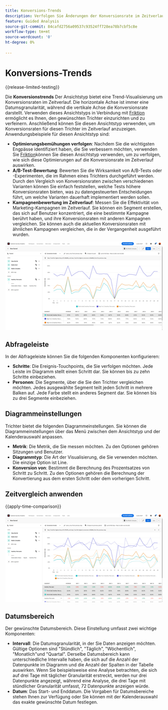 ```yaml
---
title: Konversions-Trends
description: Verfolgen Sie Änderungen der Konversionsrate im Zeitverlauf.
feature: Guided Analysis
source-git-commit: 84cafd2756a09537c93524ff728ea78b7cbf5c8e
workflow-type: tm+mt
source-wordcount: '0'
ht-degree: 0%

---
```


# Konversions-Trends

{{release-limited-testing}}

Die **Konversionstrends** Der Ansichtstyp bietet eine Trend-Visualisierung um Konversionsraten im Zeitverlauf. Die horizontale Achse ist immer eine Datumsgranularität, während die vertikale Achse die Konversionsrate darstellt. Verwenden dieses Ansichtstyps in Verbindung mit [Friktion](friction.md) ermöglicht es Ihnen, den gewünschten Trichter einzurichten und zu verfeinern. Anschließend können Sie diesen Ansichtstyp verwenden, um Konversionsraten für diesen Trichter im Zeitverlauf anzuzeigen. Anwendungsbeispiele für diesen Ansichtstyp sind:

* **Optimierungsbemühungen verfolgen**: Nachdem Sie die wichtigsten Engpässe identifiziert haben, die Sie verbessern möchten, verwenden Sie [Friktion](friction.md)können Sie diesen Ansichtstyp verwenden, um zu verfolgen, wie sich diese Optimierungen auf die Konversionsrate im Zeitverlauf auswirken.
* **A/B-Test-Bewertung**: Bewerten Sie die Wirksamkeit von A/B-Tests oder -Experimenten, die im Rahmen eines Trichters durchgeführt werden. Durch den Vergleich von Konversionsraten zwischen verschiedenen Varianten können Sie einfach feststellen, welche Tests höhere Konversionsraten bieten, was zu datengesteuerten Entscheidungen führt, um welche Varianten dauerhaft implementiert werden sollen.
* **Kampagnenbewertung im Zeitverlauf**: Messen Sie die Effektivität von Marketing-Kampagnen im Zeitverlauf. Sie können ein Segment erstellen, das sich auf Benutzer konzentriert, die eine bestimmte Kampagne berührt haben, und ihre Konversionsraten mit anderen Kampagnen vergleichen. Sie können auch die aktuellen Konversionsraten mit ähnlichen Kampagnen vergleichen, die in der Vergangenheit ausgeführt wurden.

![Konversions-Trends](../assets/conversion-trends.png)

## Abfrageleiste

In der Abfrageleiste können Sie die folgenden Komponenten konfigurieren:

* **Schritte**: Die Ereignis-Touchpoints, die Sie verfolgen möchten. Jede Leiste im Diagramm stellt einen Schritt dar. Sie können bis zu zehn Schritte einbeziehen.
* **Personen**: Die Segmente, über die Sie den Trichter vergleichen möchten. Jedes ausgewählte Segment teilt jeden Schritt in mehrere Balken auf. Jede Farbe stellt ein anderes Segment dar. Sie können bis zu drei Segmente einbeziehen.

## Diagrammeinstellungen

Trichter bietet die folgenden Diagrammeinstellungen. Sie können die Diagrammeinstellungen über das Menü zwischen dem Ansichtstyp und der Kalenderauswahl anpassen.

* **Metrik**: Die Metrik, die Sie messen möchten. Zu den Optionen gehören Sitzungen und Benutzer.
* **Diagrammtyp**: Die Art der Visualisierung, die Sie verwenden möchten. Die einzige Option ist Line.
* **Konversion von**: Bestimmt die Berechnung des Prozentsatzes von Schritt zu Schritt. Zu den Optionen gehören die Berechnung der Konvertierung aus dem ersten Schritt oder dem vorherigen Schritt.

## Zeitvergleich anwenden

{{apply-time-comparison}}

![Zeitvergleich für Konversionstrends](../assets/conversion-trends-compare.png)

## Datumsbereich

Der gewünschte Datumsbereich. Diese Einstellung umfasst zwei wichtige Komponenten:

* **Intervall**: Die Datumsgranularität, in der Sie Daten anzeigen möchten. Gültige Optionen sind &quot;Stündlich&quot;, &quot;Täglich&quot;, &quot;Wöchentlich&quot;, &quot;Monatlich&quot;und &quot;Quartal&quot;. Derselbe Datumsbereich kann unterschiedliche Intervalle haben, die sich auf die Anzahl der Datenpunkte im Diagramm und die Anzahl der Spalten in der Tabelle auswirken. Wenn Sie beispielsweise eine Analyse betrachten, die sich auf drei Tage mit täglicher Granularität erstreckt, werden nur drei Datenpunkte angezeigt, während eine Analyse, die drei Tage mit stündlicher Granularität umfasst, 72 Datenpunkte anzeigen würde.
* **Datum**: Das Start- und Enddatum. Die Vorgaben für Datumsbereiche stehen Ihnen zur Verfügung oder Sie können mit der Kalenderauswahl das exakte gewünschte Datum festlegen.
